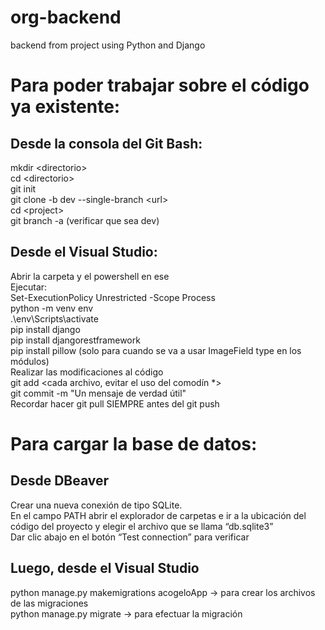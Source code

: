 # org-backend
backend from project using Python and Django
# Para poder trabajar sobre el código ya existente:

## Desde la consola del Git Bash:

mkdir \<directorio>  
cd \<directorio>  
git init  
git clone -b dev --single-branch \<url>  
cd \<project>  
git branch -a (verificar que sea dev)  

## Desde el Visual Studio:
Abrir la carpeta <directorio> y el powershell en ese <directorio>  
Ejecutar:  
Set-ExecutionPolicy Unrestricted -Scope Process  
python -m venv env  
.\env\Scripts\activate  
pip install django  
pip install djangorestframework  
pip install pillow (solo para cuando se va a usar ImageField type en los módulos)  
Realizar las modificaciones al código   
git add \<cada archivo, evitar el uso del comodín *>  
git commit -m "Un mensaje de verdad útil"  
Recordar hacer git pull SIEMPRE antes del git push  

# Para cargar la base de datos:
## Desde DBeaver
Crear una nueva conexión de tipo SQLite.   
En el campo PATH abrir el explorador de carpetas e ir a la ubicación del código del proyecto y elegir el archivo que se llama “db.sqlite3”  
Dar clic abajo en el botón “Test connection” para verificar   
## Luego, desde el Visual Studio  
python manage.py makemigrations acogeloApp → para crear los archivos de las migraciones  
python manage.py migrate → para efectuar la migración  

